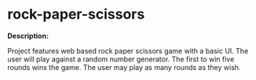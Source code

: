 # rock-paper-scissors

**Description:**

Project features web based rock paper scissors game with a basic UI. The user 
will play against a random number generator. The first to win five rounds
wins the game. The user may play as many rounds as they wish. 